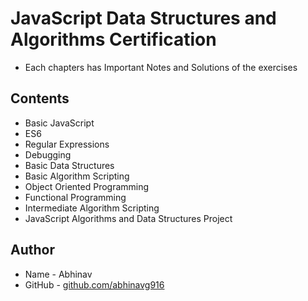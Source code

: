 # JavaScript Data Structures and Algorithms Certification
* Each chapters has Important Notes and Solutions of the exercises

## Contents
* Basic JavaScript
* ES6
* Regular Expressions
* Debugging
* Basic Data Structures
* Basic Algorithm Scripting
* Object Oriented Programming
* Functional Programming
* Intermediate Algorithm Scripting
* JavaScript Algorithms and Data Structures Project

## Author
* Name - Abhinav
* GitHub - [github.com/abhinavg916](https://github.com/abhinavg916)
